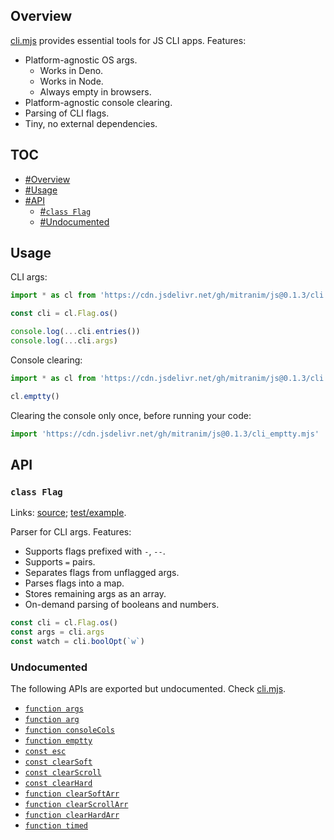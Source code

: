## Overview

[cli.mjs](../cli.mjs) provides essential tools for JS CLI apps. Features:

  * Platform-agnostic OS args.
    * Works in Deno.
    * Works in Node.
    * Always empty in browsers.
  * Platform-agnostic console clearing.
  * Parsing of CLI flags.
  * Tiny, no external dependencies.

## TOC

* [#Overview](#overview)
* [#Usage](#usage)
* [#API](#api)
  * [#`class Flag`](#class-flag)
  * [#Undocumented](#undocumented)

## Usage

CLI args:

```js
import * as cl from 'https://cdn.jsdelivr.net/gh/mitranim/js@0.1.3/cli.mjs'

const cli = cl.Flag.os()

console.log(...cli.entries())
console.log(...cli.args)
```

Console clearing:

```js
import * as cl from 'https://cdn.jsdelivr.net/gh/mitranim/js@0.1.3/cli.mjs'

cl.emptty()
```

Clearing the console only once, before running your code:

```js
import 'https://cdn.jsdelivr.net/gh/mitranim/js@0.1.3/cli_emptty.mjs'
```

## API

### `class Flag`

Links: [source](../cli.mjs#L73); [test/example](../test/cli_test.mjs#L7).

Parser for CLI args. Features:

  * Supports flags prefixed with `-`, `--`.
  * Supports `=` pairs.
  * Separates flags from unflagged args.
  * Parses flags into a map.
  * Stores remaining args as an array.
  * On-demand parsing of booleans and numbers.

```js
const cli = cl.Flag.os()
const args = cli.args
const watch = cli.boolOpt(`w`)
```

### Undocumented

The following APIs are exported but undocumented. Check [cli.mjs](../cli.mjs).

  * [`function args`](../cli.mjs#L5)
  * [`function arg`](../cli.mjs#L10)
  * [`function consoleCols`](../cli.mjs#L12)
  * [`function emptty`](../cli.mjs#L32)
  * [`const esc`](../cli.mjs#L138)
  * [`const clearSoft`](../cli.mjs#L139)
  * [`const clearScroll`](../cli.mjs#L140)
  * [`const clearHard`](../cli.mjs#L141)
  * [`function clearSoftArr`](../cli.mjs#L148)
  * [`function clearScrollArr`](../cli.mjs#L149)
  * [`function clearHardArr`](../cli.mjs#L150)
  * [`function timed`](../cli.mjs#L152)
